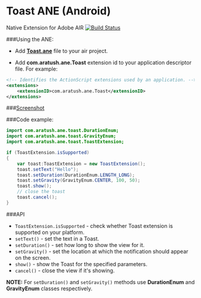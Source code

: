 Toast ANE (Android)
=============================
Native Extension for Adobe AIR
[![Build Status](https://travis-ci.org/alexandrratush/Toast-ANE.svg?branch=master)](https://travis-ci.org/alexandrratush/Toast-ANE)

###Using the ANE:

* Add **[Toast.ane](https://github.com/alexandrratush/Toast-ANE/tree/master/ane/bin)** file to your air project.

* Add **com.aratush.ane.Toast** extension id to your application descriptor file. For example:
```xml
<!-- Identifies the ActionScript extensions used by an application. -->
<extensions>
	<extensionID>com.aratush.ane.Toast</extensionID>
</extensions>
```

###[Screenshot](screenshot.png)

###Code example:

```ActionScript
import com.aratush.ane.toast.DurationEnum;
import com.aratush.ane.toast.GravityEnum;
import com.aratush.ane.toast.ToastExtension;

if (ToastExtension.isSupported)
{
    var toast:ToastExtension = new ToastExtension();
    toast.setText("Hello");
    toast.setDuration(DurationEnum.LENGTH_LONG);
    toast.setGravity(GravityEnum.CENTER, 100, 50);
    toast.show();
    // close the toast 
    toast.cancel();
}
```

###API

* `ToastExtension.isSupported` - check whether Toast extension is supported on your platform.
* `setText()` - set the text in a Toast.
* `setDuration()` - set how long to show the view for it.
* `setGravity()` - set the location at which the notification should appear on the screen.
* `show()` - show the Toast for the specified parameters.
* `cancel()` - close the view if it's showing.

**NOTE:** For `setDuration()` and `setGravity()` methods use **DurationEnum** and **GravityEnum** classes respectively.